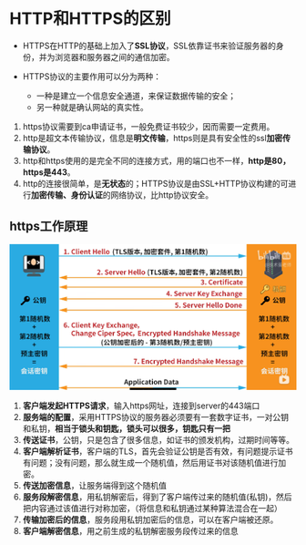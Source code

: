 # HTTP和HTTPS的区别

- HTTPS在HTTP的基础上加入了**SSL协议**，SSL依靠证书来验证服务器的身份，并为浏览器和服务器之间的通信加密。

- HTTPS协议的主要作用可以分为两种：
    - 一种是建立一个信息安全通道，来保证数据传输的安全；
    - 另一种就是确认网站的真实性。

1. https协议需要到ca申请证书，一般免费证书较少，因而需要一定费用。
2. http是超文本传输协议，信息是**明文传输**，https则是具有安全性的ssl**加密传输协议**。
3. http和https使用的是完全不同的连接方式，用的端口也不一样，**http是80，https是443**。
4. http的连接很简单，是**无状态**的；HTTPS协议是由SSL+HTTP协议构建的可进行**加密传输、身份认证**的网络协议，比http协议安全。



## https工作原理

![https工作原理](./https_work.png)

1. **客户端发起HTTPS请求**，输入https网址，连接到server的443端口
2. **服务端的配置**，采用HTTPS协议的服务器必须要有一套数字证书，一对公钥和私钥，**相当于锁头和钥匙，锁头可以很多，钥匙只有一把**
3. **传送证书**，公钥，只是包含了很多信息，如证书的颁发机构，过期时间等等。
4. **客户端解析证书**，客户端的TLS，首先会验证公钥是否有效，有问题提示证书有问题；没有问题，那么就生成一个随机值，然后用证书对该随机值进行加密。
5. **传送加密信息**，让服务端得到这个随机值
6. **服务段解密信息**，用私钥解密后，得到了客户端传过来的随机值(私钥)，然后把内容通过该值进行对称加密，（将信息和私钥通过某种算法混合在一起）
7. **传输加密后的信息**，服务段用私钥加密后的信息，可以在客户端被还原。
8. **客户端解密信息**，用之前生成的私钥解密服务段传过来的信息